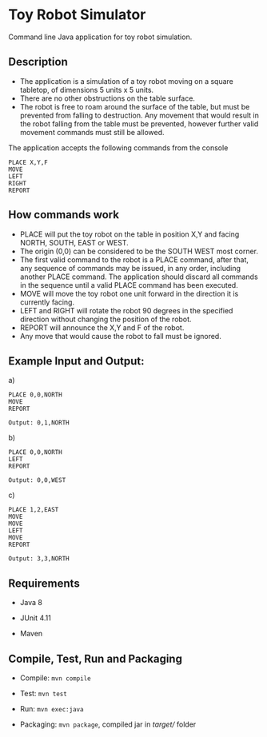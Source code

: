 # Toy Robot Simulator

Command line Java application for toy robot simulation.

## Description

- The application is a simulation of a toy robot moving on a square tabletop,
  of dimensions 5 units x 5 units.
- There are no other obstructions on the table surface.
- The robot is free to roam around the surface of the table, but must be
  prevented from falling to destruction. Any movement that would result in the
  robot falling from the table must be prevented, however further valid movement
  commands must still be allowed.

The application accepts the following commands from the console

    PLACE X,Y,F
    MOVE
    LEFT
    RIGHT
    REPORT

## How commands work

- PLACE will put the toy robot on the table in position X,Y
  and facing NORTH, SOUTH, EAST or WEST.
- The origin (0,0) can be considered to be the SOUTH WEST most corner.
- The first valid command to the robot is a PLACE command, after that,
  any sequence of commands may be issued, in any order, including another
  PLACE command. The application should discard all commands in the
  sequence until a valid PLACE command has been executed.
- MOVE will move the toy robot one unit forward in the direction it is currently
  facing.
- LEFT and RIGHT will rotate the robot 90 degrees in the specified direction
  without changing the position of the robot.
- REPORT will announce the X,Y and F of the robot.
- Any move that would cause the robot to fall must be ignored.

## Example Input and Output:

a)

	PLACE 0,0,NORTH
    MOVE
    REPORT

	Output: 0,1,NORTH

b)

	PLACE 0,0,NORTH
	LEFT
	REPORT

	Output: 0,0,WEST

c)

	PLACE 1,2,EAST
	MOVE
	MOVE
	LEFT
	MOVE
	REPORT

	Output: 3,3,NORTH


## Requirements

- Java 8

- JUnit 4.11

- Maven


## Compile, Test, Run and Packaging

- Compile: `mvn compile`

- Test: `mvn test`

- Run: `mvn exec:java`

- Packaging: `mvn package`, compiled jar in *target/* folder